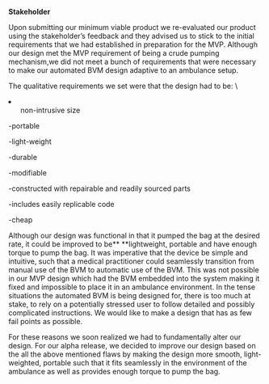 

**Stakeholder**

Upon submitting our minimum viable product we re-evaluated our product using the stakeholder’s feedback and they advised us to stick to the initial requirements that we had established in preparation for the MVP. Although our design met the MVP requirement of being a crude pumping mechanism,we did not meet a bunch of requirements that were necessary to make our automated BVM design adaptive to an ambulance setup.

The qualitative requirements we set were that the design had to be:  \
<li> 
  <ul>non-intrusive size</ul>

-portable

-light-weight

-durable

-modifiable 

-constructed with repairable and readily sourced parts

-includes easily replicable code

-cheap 
</li>
Although our design was functional in that it pumped the bag at the desired rate, it could be improved to be** **lightweight, portable and have enough torque to pump the bag. It was imperative that the device be simple and intuitive, such that a medical practitioner could seamlessly transition from manual use of the BVM to automatic use of the BVM. This was not possible in our MVP design which had the BVM embedded into the system making it fixed and impossible to place it in an ambulance environment. In the tense situations the automated BVM is being designed for, there is too much at stake, to rely on a potentially stressed user to follow detailed and possibly complicated instructions. We would like to make a design that has as few fail points as possible.  

For these reasons we soon realized we had to fundamentally alter our design.  For our alpha release, we decided to improve our design based on the all the above mentioned flaws by making the design more smooth, light-weighted, portable such that it fits seamlessly in the environment of the ambulance as well as provides enough torque to pump the bag.
